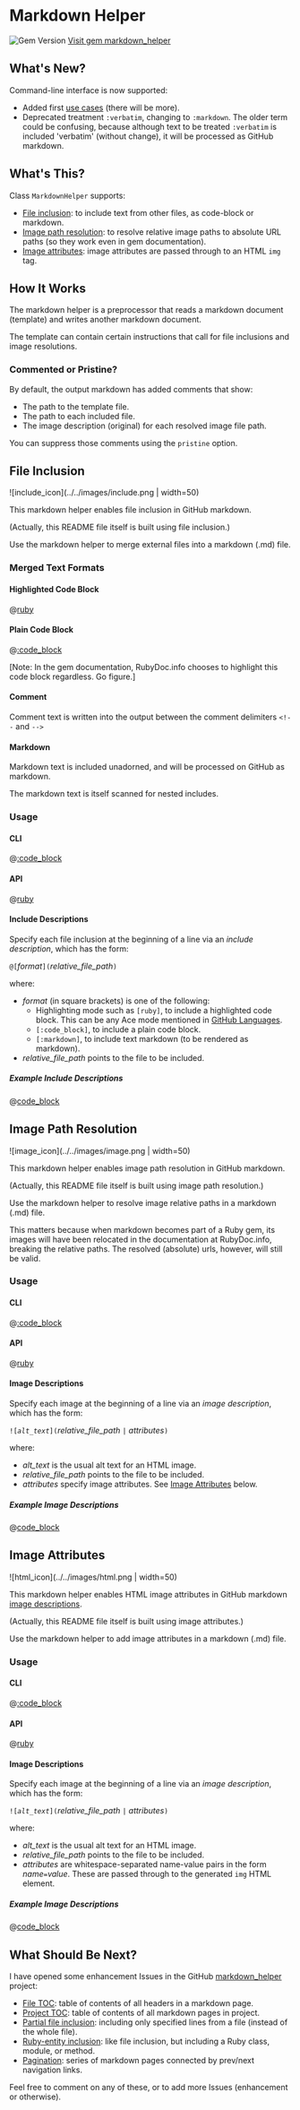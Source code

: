 # Markdown Helper

![Gem Version](https://badge.fury.io/rb/markdown_helper.svg) [Visit gem markdown_helper](https://rubygems.org/gems/markdown_helper)

## What's New?

Command-line interface is now supported:

* Added first [use cases](markdown/use_cases/use_cases.md#use-cases) (there will be more).
* Deprecated treatment ```:verbatim```, changing to ```:markdown```.  The older term could be confusing, because although text to be treated ```:verbatim``` is included 'verbatim' (without change), it will be processed as GitHub markdown.

## What's This?

Class <code>MarkdownHelper</code> supports:

* [File inclusion](#file-inclusion): to include text from other files, as code-block or markdown.
* [Image path resolution](#image-path-resolution): to resolve relative image paths to absolute URL paths (so they work even in gem documentation).
* [Image attributes](#image-attributes): image attributes are passed through to an HTML <code>img</code> tag.

## How It Works

The markdown helper is a preprocessor that reads a markdown document (template) and writes another markdown document.

The template can contain certain instructions that call for file inclusions and image resolutions.

### Commented or Pristine?

By default, the output markdown has added comments that show:

* The path to the template file.
* The path to each included file.
* The image description (original) for each resolved image file path.

You can suppress those comments using the <code>pristine</code> option.

## File Inclusion 

![include_icon](../../images/include.png | width=50)

This markdown helper enables file inclusion in GitHub markdown.

(Actually, this README file itself is built using file inclusion.)

Use the markdown helper to merge external files into a markdown (</code>.md</code>) file.

### Merged Text Formats

#### Highlighted Code Block

@[ruby](include.rb)

#### Plain Code Block

@[:code_block](include.rb)

[Note:  In the gem documentation, RubyDoc.info chooses to highlight this code block regardless.  Go figure.]

#### Comment

Comment text is written into the output between the comment delimiters <code>\<!--</code> and <code>--></code>

#### Markdown

Markdown text is included unadorned, and will be processed on GitHub as markdown.

The markdown text is itself scanned for nested includes.

### Usage

#### CLI

@[:code_block](../../bin/usage/include.txt)

#### API

@[ruby](include_usage.rb)

#### Include Descriptions

Specify each file inclusion at the beginning of a line via an *include description*, which has the form:

<code>@[</code>*format*<code>]\(</code>*relative_file_path*<code>)</code>

where:

* *format* (in square brackets) is one of the following:
  * Highlighting mode such as <code>[ruby]</code>, to include a highlighted code block.  This can be any Ace mode mentioned in [GitHub Languages](https://github.com/github/linguist/blob/master/lib/linguist/languages.yml).
  * <code>[:code_block]</code>, to include a plain code block.
  * <code>[:markdown]</code>, to include text markdown (to be rendered as markdown).
* *relative_file_path* points to the file to be included.

##### Example Include Descriptions

@[code_block](include.md)

## Image Path Resolution 

![image_icon](../../images/image.png | width=50)

This markdown helper enables image path resolution in GitHub markdown.

(Actually, this README file itself is built using image path resolution.)

Use the markdown helper to resolve image relative paths in a markdown (</code>.md</code>) file.

This matters because when markdown becomes part of a Ruby gem, its images will have been relocated in the documentation at RubyDoc.info, breaking the relative paths. The resolved (absolute) urls, however, will still be valid.

### Usage

#### CLI

@[:code_block](../../bin/usage/resolve.txt)

#### API

@[ruby](resolve_usage.rb)

#### Image Descriptions

Specify each image  at the beginning of a line via an *image description*, which has the form:

<code>![*alt_text*]\(</code>*relative_file_path* <code>|</code> *attributes*<code>)</code>

where:

* *alt_text* is the usual alt text for an HTML image.
* *relative_file_path* points to the file to be included.
* *attributes* specify image attributes.  See [Image Attributes](#image-attributes) below.

##### Example Image Descriptions

@[code_block](resolve.md)

## Image Attributes

![html_icon](../../images/html.png | width=50)

This markdown helper enables HTML image attributes in GitHub markdown [image descriptions](https://github.github.com/gfm/#image-description).

(Actually, this README file itself is built using image attributes.)

Use the markdown helper to add image attributes in a markdown (</code>.md</code>) file.

### Usage

#### CLI

@[:code_block](../../bin/usage/resolve.txt)

#### API

@[ruby](resolve_usage.rb)

#### Image Descriptions

Specify each image at the beginning of a line  via an *image description*, which has the form:

<code>![*alt_text*]\(</code>*relative_file_path* <code>|</code> *attributes*<code>)</code>

where:

* *alt_text* is the usual alt text for an HTML image.
* *relative_file_path* points to the file to be included.
* *attributes* are whitespace-separated name-value pairs in the form *name*<code>=</code>*value*.  These are passed through to the generated <code>img</code> HTML element.

##### Example Image Descriptions

@[code_block](resolve.md)

## What Should Be Next?

I have opened some enhancement Issues in the GitHub [markdown_helper](https://github.com/BurdetteLamar/markdown_helper) project:

* [File TOC](https://github.com/BurdetteLamar/markdown_helper/issues/36):  table of contents of all headers in a markdown page.
* [Project TOC](https://github.com/BurdetteLamar/markdown_helper/issues/37):  table of contents of all markdown pages in project.
* [Partial file inclusion](https://github.com/BurdetteLamar/markdown_helper/issues/38):  including only specified lines from a file (instead of the whole file).
* [Ruby-entity inclusion](https://github.com/BurdetteLamar/markdown_helper/issues/39):  like file inclusion, but including a Ruby class, module, or method.
* [Pagination](https://github.com/BurdetteLamar/markdown_helper/issues/40):  series of markdown pages connected by prev/next navigation links.

Feel free to comment on any of these, or to add more Issues (enhancement or otherwise).
